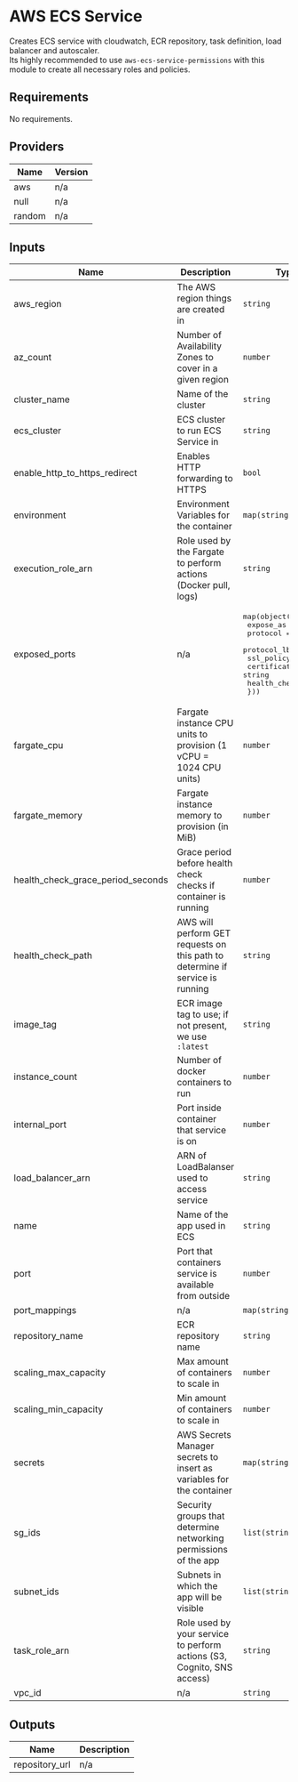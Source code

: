 # AWS ECS Service  
Creates ECS service with cloudwatch, ECR repository, task definition, load balancer and autoscaler.  
Its highly recommended to use `aws-ecs-service-permissions` with this module to create all necessary roles and policies.

## Requirements

No requirements.

## Providers

| Name | Version |
|------|---------|
| aws | n/a |
| null | n/a |
| random | n/a |

## Inputs

| Name | Description | Type | Default | Required |
|------|-------------|------|---------|:--------:|
| aws\_region | The AWS region things are created in | `string` | n/a | yes |
| az\_count | Number of Availability Zones to cover in a given region | `number` | `2` | no |
| cluster\_name | Name of the cluster | `string` | n/a | yes |
| ecs\_cluster | ECS cluster to run ECS Service in | `string` | n/a | yes |
| enable\_http\_to\_https\_redirect | Enables HTTP forwarding to HTTPS | `bool` | `false` | no |
| environment | Environment Variables for the container | `map(string)` | `{}` | no |
| execution\_role\_arn | Role used by the Fargate to perform actions (Docker pull, logs) | `string` | n/a | yes |
| exposed\_ports | n/a | <pre>map(object({<br>    expose_as       = number<br>    protocol        = string<br>    protocol_lb     = string<br>    ssl_policy      = string<br>    certificate_arn = string<br>    health_check    = any<br>  }))</pre> | n/a | yes |
| fargate\_cpu | Fargate instance CPU units to provision (1 vCPU = 1024 CPU units) | `number` | `512` | no |
| fargate\_memory | Fargate instance memory to provision (in MiB) | `number` | `1024` | no |
| health\_check\_grace\_period\_seconds | Grace period before health check checks if container is running | `number` | `15` | no |
| health\_check\_path | AWS will perform GET requests on this path to determine if service is running | `string` | `"/"` | no |
| image\_tag | ECR image tag to use; if not present, we use `:latest` | `string` | `null` | no |
| instance\_count | Number of docker containers to run | `number` | `3` | no |
| internal\_port | Port inside container that service is on | `number` | n/a | yes |
| load\_balancer\_arn | ARN of LoadBalanser used to access service | `string` | n/a | yes |
| name | Name of the app used in ECS | `string` | n/a | yes |
| port | Port that containers service is available from outside | `number` | n/a | yes |
| port\_mappings | n/a | `map(string)` | n/a | yes |
| repository\_name | ECR repository name | `string` | n/a | yes |
| scaling\_max\_capacity | Max amount of containers to scale in | `number` | `4` | no |
| scaling\_min\_capacity | Min amount of containers to scale in | `number` | `1` | no |
| secrets | AWS Secrets Manager secrets to insert as variables for the container | `map(string)` | `{}` | no |
| sg\_ids | Security groups that determine networking permissions of the app | `list(string)` | n/a | yes |
| subnet\_ids | Subnets in which the app will be visible | `list(string)` | n/a | yes |
| task\_role\_arn | Role used by your service to perform actions (S3, Cognito, SNS access) | `string` | n/a | yes |
| vpc\_id | n/a | `string` | n/a | yes |

## Outputs

| Name | Description |
|------|-------------|
| repository\_url | n/a |

